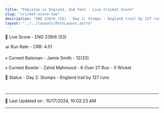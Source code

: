 ```yaml
---
title: "Pakistan vs England, 2nd Test - Live Cricket Score"
slug: "cricket-score-two"
description: "ENG 239/6 (53) - Day 2: Stumps - England trail by 127 runs."
layout: "../../layouts/PostLayout.astro"
---
```


🔴 Live Score - ENG 239/6 (53)  

📊 Run Rate - CRR: 4.51  

✊ Current Batsman - Jamie Smith - 12(33)  

✊ Current Bowler - Zahid Mahmood - 6 Over 27 Run - 0 Wicket  

📑 Status - Day 2: Stumps - England trail by 127 runs

<br />

***

📝 Last Updated on : 10/17/2024, 10:02:23 AM

***

